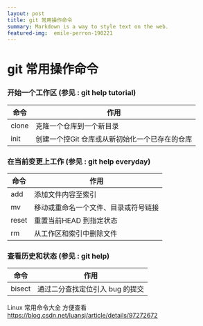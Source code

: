 ```yaml
---
layout: post
title: git 常用操作命令
summary: Markdown is a way to style text on the web.
featured-img:  emile-perron-190221
---
```


# git 常用操作命令

### 开始一个工作区 (参见	: git help tutorial)
命令|作用
|--|--|
|clone|克隆一个仓库到一个新目录|
|init|创建一个控Git	仓库或从新初始化一个已存在的仓库|

### 在当前变更上工作	(参见	: git help everyday)
|命令|作用|
|--|--|
|add|添加文件内容至索引|
|mv|移动或重命名一个文件、目录或符号链接|
|reset|重置当前HEAD	到指定状态|
|rm|从工作区和索引中删除文件|

### 查看历史和状态	(参见	: git help)
|命令|作用|
|--|--|
|bisect|通过二分查找定位引入	bug	的提交|

Linux 常用命令大全   方便查看   <https://blog.csdn.net/luansj/article/details/97272672>

